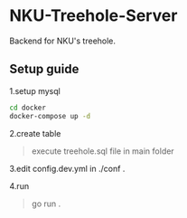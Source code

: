 # NKU-Treehole-Server

Backend for NKU's treehole.

## Setup guide

1.setup mysql

```bash
cd docker
docker-compose up -d
```

2.create table
> execute treehole.sql file in main folder

3.edit config.dev.yml in ./conf .

4.run
> go run .